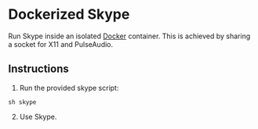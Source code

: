 # Dockerized Skype

Run Skype inside an isolated [Docker](http://www.docker.io) container. This is achieved by sharing a socket for X11 and PulseAudio.

## Instructions

1. Run the provided skype script:

  ```
  sh skype
  ```

2. Use Skype.
